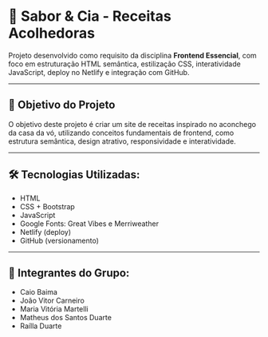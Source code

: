 # 🍰 Sabor & Cia - Receitas Acolhedoras

Projeto desenvolvido como requisito da disciplina **Frontend Essencial**, com foco em estruturação HTML semântica, estilização CSS, interatividade JavaScript, deploy no Netlify e integração com GitHub.

---

## 📌 **Objetivo do Projeto**

O objetivo deste projeto é criar um site de receitas inspirado no aconchego da casa da vó, utilizando conceitos fundamentais de frontend, como estrutura semântica, design atrativo, responsividade e interatividade.

---

## 🛠️ **Tecnologias Utilizadas:**

- HTML
- CSS + Bootstrap 
- JavaScript
- Google Fonts: Great Vibes e Merriweather
- Netlify (deploy)
- GitHub (versionamento)

---
## 👥 **Integrantes do Grupo:**
- Caio Baima  
- João Vitor Carneiro  
- Maria Vitória Martelli  
- Matheus dos Santos Duarte  
- Raílla Duarte  




